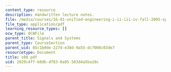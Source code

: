 ```yaml
---
content_type: resource
description: Handwritten lecture notes.
file: /media/courses/16-01-unified-engineering-i-ii-iii-iv-fall-2005-spring-2006/2029c4ffb8dbdf838a85503d4a5ba10c_s08.pdf
file_type: application/pdf
learning_resource_types: []
ocw_type: OCWFile
parent_title: Signals and Systems
parent_type: CourseSection
parent_uid: 85c1b0de-227d-e38d-9a55-dc7008c03de7
resourcetype: Document
title: s08.pdf
uid: 2029c4ff-b8db-df83-8a85-503d4a5ba10c
---
```

